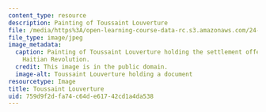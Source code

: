 ```yaml
---
content_type: resource
description: Painting of Toussaint Louverture
file: /media/https%3A/open-learning-course-data-rc.s3.amazonaws.com/24-908-creole-languages-and-caribbean-identities-spring-2017/759d9f2dfa74c64de61742cd1a4da538_24-908s17_toussaint.jpg
file_type: image/jpeg
image_metadata:
  caption: Painting of Toussaint Louverture holding the settlement offer made in the
    Haitian Revolution.
  credit: This image is in the public domain.
  image-alt: Toussaint Louverture holding a document
resourcetype: Image
title: Toussaint Louverture
uid: 759d9f2d-fa74-c64d-e617-42cd1a4da538
---
```

